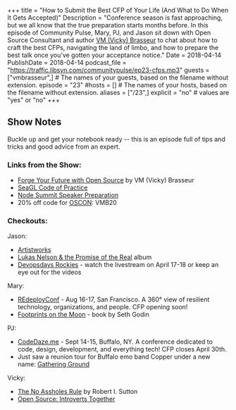 +++
title = "How to Submit the Best CFP of Your Life (And What to Do When It Gets Accepted)"
Description = "Conference season is fast approaching, but we all know that the true preparation starts months before. In this episode of Community Pulse, Mary, PJ, and Jason sit down with Open Source Consultant and author [VM (Vicky) Brasseur](https://twitter.com/vmbrasseur) to chat about how to craft the best CFPs, navigating the land of limbo, and how to prepare the best talk once you've gotten your acceptance notice."
Date = 2018-04-14
PublishDate = 2018-04-14
podcast_file = "https://traffic.libsyn.com/communitypulse/ep23-cfps.mp3"
guests = ["vmbrasseur",] # The names of your guests, based on the filename without extension.
episode = "23"
#hosts = [] # The names of your hosts, based on the filename without extension.
aliases = ["/23",]
explicit = "no" # values are "yes" or "no"
+++
## Show Notes

Buckle up and get your notebook ready -- this is an episode full of tips and tricks and good advice from an expert.

### Links from the Show:

* [Forge Your Future with Open Source](https://pragprog.com/book/vbopens/forge-your-future-with-open-source) by VM (Vicky) Brasseur  
* [SeaGL Code of Practice](http://seagl.org/news/2018/04/09/code_of_practice.html)  
* [Node Summit Speaker Preparation](http://www.nodesummit.com/speakers/speaker-preparation/)  
* 20% off code for [OSCON](https://conferences.oreilly.com/oscon/oscon-or): VMB20  
<!-- links for upcoming posts from Vicky re: handling rejection & how to prepare for a talk --></li>

### Checkouts:

Jason:  
* [Artistworks](http://artistworks.com/)  
* [Lukas Nelson & the Promise of the Real](http://lukasnelson.com/album/lukas-nelson-promise-of-the-real) album  
* [Devopsdays Rockies](https://www.devopsdays.org/events/2018-denver) - watch the livestream on April 17-18 or keep an eye out for the videos

Mary:  
* [REdeployConf](http://re-deploy.io/) - Aug 16-17, San Francisco. A 360° view of resilient technology, organizations, and people. CFP opening soon!  
* [Footprints on the Moon](https://www.goodreads.com/book/show/35714723-footprints-on-the-moon) - book by Seth Godin

PJ:  
* [CodeDaze.me](http://codedaze.me/) - Sept 14-15, Buffalo, NY. A conference dedicated to code, design, development, and everything tech! CFP closes April 30th.  
* Just saw a reunion tour for Buffalo emo band Copper under a new name: [Gathering Ground](https://soundcloud.com/edwardmichael/sets/figure-it-out)

Vicky:  
* [The No Assholes Rule](https://www.amazon.com/Asshole-Rule-Civilized-Workplace-Surviving/dp/1600245854) by Robert I. Sutton  
* [Open Source: Introverts Together](http://introvertstogether.com/)
